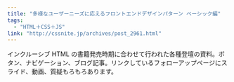 ```yaml
---
title: "多様なユーザーニーズに応えるフロントエンドデザインパターン ベーシック編"
tags:
  - "HTML＋CSS＋JS"
link: "http://cssnite.jp/archives/post_2961.html"
---
```


インクルーシブ HTML の書籍発売時期に合わせて行われた各種登壇の資料。ボタン、ナビゲーション、ブログ記事。リンクしているフォローアップページにスライド、動画、質疑もろもろあります。

